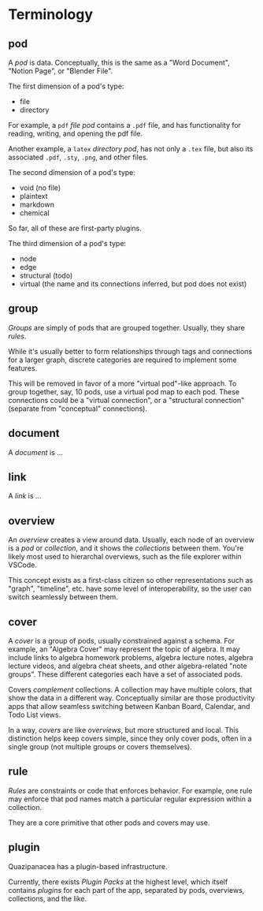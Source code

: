 # Terminology

## pod

A _pod_ is data. Conceptually, this is the same as a "Word Document", "Notion Page", or "Blender File".

The first dimension of a pod's type:

- file
- directory

For example, a `pdf` _file pod_ contains a `.pdf` file, and has functionality for reading, writing, and opening the pdf file.

Another example, a `latex` _directory pod_, has not only a `.tex` file, but also its associated `.pdf`, `.sty`, `.png`, and other files.

The second dimension of a pod's type:

- void (no file)
- plaintext
- markdown
- chemical

So far, all of these are first-party plugins.

The third dimension of a pod's type:

- node
- edge
- structural (todo)
- virtual (the name and its connections inferred, but pod does not exist)

## group

_Groups_ are simply of pods that are grouped together. Usually, they share _rules_.

While it's usually better to form relationships through tags and connections for a larger graph, discrete categories are required to implement some features.

This will be removed in favor of a more "virtual pod"-like approach. To group together, say, 10 pods, use a virtual pod map to each pod. These connections could be a "virtual connection", or a "structural connection" (separate from "conceptual" connections).

## document

A _document_ is ...

## link

A _link_ is ...

## overview

An _overview_ creates a view around data. Usually, each node of an overview is a _pod_ or _collection_, and it shows the _collections_ between them. You're likely most used to hierarchal overviews, such as the file explorer within VSCode.

This concept exists as a first-class citizen so other representations such as "graph", "timeline", etc. have some level of interoperability, so the user can switch seamlessly between them.

## cover

A _cover_ is a group of pods, usually constrained against a schema. For example, an "Algebra Cover" may represent the topic of algebra. It may include links to algebra homework problems, algebra lecture notes, algebra lecture videos, and algebra cheat sheets, and other algebra-related "note groups". These different categories each have a set of associated pods.

Covers _complement_ collections. A collection may have multiple colors, that show the data in a different way. Conceptually similar are those productivity apps that allow seamless switching between Kanban Board, Calendar, and Todo List views.

In a way, _covers_ are like _overviews_, but more structured and local. This distinction helps keep covers simple, since they only cover pods, often in a single group (not multiple groups or covers themselves).

## rule

_Rules_ are constraints or code that enforces behavior. For example, one rule may enforce that pod names match a particular regular expression within a collection.

They are a core primitive that other pods and covers may use.

## plugin

Quazipanacea has a plugin-based infrastructure.

Currently, there exists _Plugin Packs_ at the highest level, which itself contains _plugins_ for each part of the app, separated by pods, overviews, collections, and the like.
